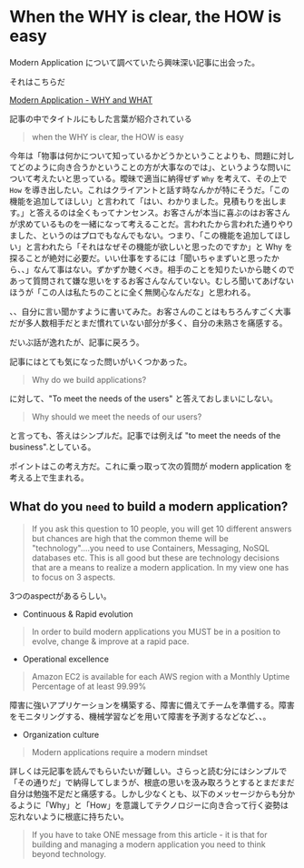 # When the WHY is clear, the HOW is easy

Modern Application について調べていたら興味深い記事に出会った。

それはこちらだ

[Modern Application - WHY and WHAT](https://www.linkedin.com/pulse/modern-application-why-what-rajeev-sakhuja)

記事の中でタイトルにもした言葉が紹介されている

> when the WHY is clear, the HOW is easy

今年は「物事は何かについて知っているかどうかということよりも、問題に対してどのように向き合うかということの方が大事なのでは」、というような問いについて考えたいと思っている。曖昧で適当に納得ぜず `Why` を考えて、その上で `How` を導き出したい。これはクライアントと話す時なんかが特にそうだ。「この機能を追加してほしい」と言われて「はい、わかりました。見積もりを出します。」と答えるのは全くもってナンセンス。お客さんが本当に喜ぶのはお客さんが求めているものを一緒になって考えることだ。言われたから言われた通りやりました、というのはプロでもなんでもない。つまり、「この機能を追加してほしい」と言われたら「それはなぜその機能が欲しいと思ったのですか」と Why を探ることが絶対に必要だ。いい仕事をするには「聞いちゃまずいと思ったから、、」なんて事はない。ずかずか聴くべき。相手のことを知りたいから聴くのであって質問されて嫌な思いをするお客さんなんていない。むしろ聞いてあげないほうが「この人は私たちのことに全く無関心なんだな」と思われる。

、、自分に言い聞かすように書いてみた。お客さんのことはもちろんすごく大事だが多人数相手だとまだ慣れていない部分が多く、自分の未熟さを痛感する。

だいぶ話が逸れたが、記事に戻ろう。

記事にはとても気になった問いがいくつかあった。

> Why do we build applications?

に対して、"To meet the needs of the users" と答えておしまいにしない。

> Why should we meet the needs of our users?

と言っても、答えはシンプルだ。記事では例えば "to meet the needs of the business".としている。

ポイントはこの考え方だ。これに乗っ取って次の質問が modern application を考える上で生まれる。

## What do you `need` to build a modern application?

> If you ask this question to 10 people, you will get 10 different answers but chances are high that the common theme will be "technology"....you need to use Containers, Messaging, NoSQL databases etc. This is all good but these are technology decisions that are a means to realize a modern application. In my view one has to focus on 3 aspects.

3つのaspectがあるらしい。

- Continuous & Rapid evolution

> In order to build modern applications you MUST be in a position to evolve, change & improve at a rapid pace.

- Operational excellence

> Amazon EC2 is available for each AWS region with a Monthly Uptime Percentage of at least 99.99%

障害に強いアプリケーションを構築する、障害に備えてチームを準備する。障害をモニタリングする、機械学習などを用いて障害を予測するなどなど、、。

- Organization culture

> Modern applications require a modern mindset

詳しくは元記事を読んでもらいたいが難しい。さらっと読む分にはシンプルで「その通りだ」で納得してしまうが、根底の思いを汲み取ろうとするとまだまだ自分は勉強不足だと痛感する。しかし少なくとも、以下のメッセージからも分かるように「Why」と「How」を意識してテクノロジーに向き合って行く姿勢は忘れないように根底に持ちたい。

> If you have to take ONE message from this article - it is that for building and managing a modern application you need to think beyond technology.